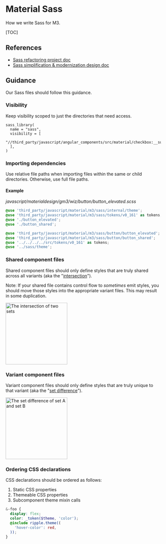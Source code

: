 # Material Sass

How we write Sass for M3.

[TOC]

## References

*   [Sass refactoring project doc](http://goto.google.com/material-wiz-sass-refactoring-plan)
*   [Sass simplification & modernization design doc](http://go/material-web-sass-simplification)

## Guidance

Our Sass files should follow this guidance.

### Visibility

Keep visibility scoped to just the directories that need access.

```bazel {.good}
sass_library(
  name = "sass",
  visibility = [
    "//third_party/javascript/angular_components/src/material/checkbox:__subpackages__",
  ],
)
```

### Importing dependencies

Use relative file paths when importing files within the same or child
directories. Otherwise, use full file paths.

#### Example

*javascript/materialdesign/gm3/wiz/button/button_elevated.scss*

```scss {.good}
@use 'third_party/javascript/material/m3/sass/internal/theme';
@use 'third_party/javascript/material/m3/sass/tokens/v0_161' as tokens;
@use './button_elevated';
@use './button_shared';
```

```scss {.bad}
@use 'third_party/javascript/material/m3/sass/button/button_elevated';
@use 'third_party/javascript/material/m3/sass/button/button_shared';
@use '../../../../src/tokens/v0_161' as tokens;
@use '../sass/theme';
```

### Shared component files

Shared component files should only define styles that are truly shared across
all variants (aka the
"[intersection](https://en.wikipedia.org/wiki/Intersection)").

Note: If your shared file contains control flow to *sometimes* emit styles, you
should move those styles into the appropriate variant files. This may result in
some duplication.

<img alt="The intersection of two sets" src="https://docs.google.com/drawings/d/16wZWdQA2xBYgmgNIhKlfCUt7KGyv62VCp8R2o74wKwI/export/png" width="200px">

### Variant component files

Variant component files should only define styles that are truly unique to that
variant (aka the
"[set difference](https://proofwiki.org/wiki/Definition:Set_Difference)").

<img alt="The set difference of set A and set B" src="https://docs.google.com/drawings/d/1LwrQMRg8EztBRaqyOyH5arAlv6gzlzuaXNhJu0v9pGI/export/png" width="200px">

### Ordering CSS declarations

CSS declarations should be ordered as follows:

1.  Static CSS properties
1.  Themeable CSS properties
1.  Subcomponent theme mixin calls

```scss {.good}
&-foo {
  display: flex;
  color: _token($theme, 'color');
  @include ripple.theme((
    'hover-color': red,
  ));
}
```

